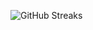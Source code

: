 ![GitHub Streaks](https://github-streaks-mqc9.onrender.com/streak/happilli/image?theme=midnight&cache_bust=1743345437&lang=ja)

